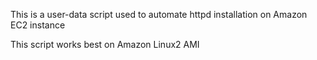 This is a user-data script used to automate httpd installation on Amazon EC2 instance

This script works best on Amazon Linux2 AMI
